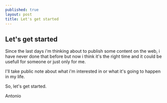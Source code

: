 ```yaml
---
published: true
layout: post
title: Let's get started
---
```


## Let's get started

Since the last days i'm thinking about to publish some content on the web, i have never done that before but now i think it's the right time and it could be usefull for someone or just only for me.

I'll take public note about what i'm interested in or what it's going to happen in my life.

So, let's get started.

Antonio

